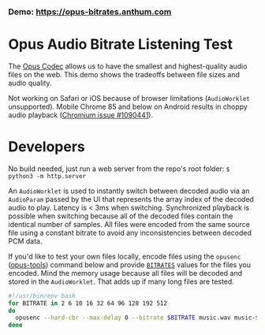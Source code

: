 ### Demo: https://opus-bitrates.anthum.com

# Opus Audio Bitrate Listening Test

The [Opus Codec](https://opus-codec.org/) allows us to have the smallest and highest-quality audio files on the web.  This demo shows the tradeoffs between file sizes and audio quality.

Not working on Safari or iOS because of browser limitations (`AudioWorklet` unsupported).  Mobile Chrome 85 and below on Android results in choppy audio playback ([Chromium issue #1090441](https://bugs.chromium.org/p/chromium/issues/detail?id=1090441)).

# Developers

No build needed, just run a web server from the repo's root folder: `$ python3 -m http.server`

An `AudioWorklet` is used to instantly switch between decoded audio via an `AudioParam` passed by the UI that represents the array index of the decoded audio to play.  Latency is < 3ms when switching.  Synchronized playback is possible when switching because all of the decoded files contain the identical number of samples.  All files were encoded from the same source file using a constant bitrate to avoid any inconsistencies between decoded PCM data.

If you'd like to test your own files locally, encode files using the `opusenc` ([opus-tools](https://opus-codec.org/downloads/)) command below and provide [`BITRATES`](https://github.com/AnthumChris/opus-bitrates/blob/master/js/index.js#L1) values for the files you encoded.  Mind the memory usage because all files will be decoded and stored in the `AudioWorklet`.  That adds up if many long files are tested.

```bash
#!/usr/bin/env bash
for BITRATE in 2 6 10 16 32 64 96 128 192 512
do
  opusenc --hard-cbr --max-delay 0 --bitrate $BITRATE music.wav music-$BITRATE.opus
done
```
